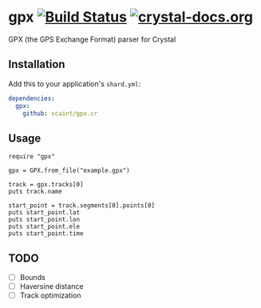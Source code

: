 # gpx [![Build Status](https://travis-ci.org/scaint/gpx.cr.svg?branch=master)](https://travis-ci.org/scaint/gpx.cr) [![crystal-docs.org](https://crystal-docs.org/badge.svg)](https://crystal-docs.org/scaint/gpx.cr)

GPX (the GPS Exchange Format) parser for Crystal

## Installation


Add this to your application's `shard.yml`:

```yaml
dependencies:
  gpx:
    github: scaint/gpx.cr
```


## Usage


```crystal
require "gpx"

gpx = GPX.from_file("example.gpx")

track = gpx.tracks[0]
puts track.name

start_point = track.segments[0].points[0]
puts start_point.lat
puts start_point.lon
puts start_point.ele
puts start_point.time
```

## TODO

- [ ] Bounds
- [ ] Haversine distance
- [ ] Track optimization
